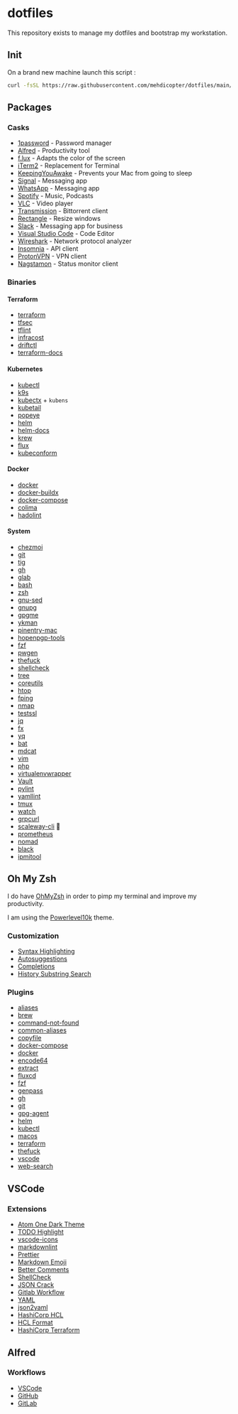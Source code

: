 # dotfiles

This repository exists to manage my dotfiles and bootstrap my workstation.

## Init

On a brand new machine launch this script :

```sh
curl -fsSL https://raw.githubusercontent.com/mehdicopter/dotfiles/main/install.sh | bash
```

## Packages

### Casks

- [1password](https://1password.com/) - Password manager
- [Alfred](https://www.alfredapp.com/) - Productivity tool
- [f.lux](https://justgetflux.com/) - Adapts the color of the screen
- [iTerm2](https://iterm2.com/) - Replacement for Terminal
- [KeepingYouAwake](https://keepingyouawake.app/) - Prevents your Mac from going to sleep
- [Signal](https://signal.org/) - Messaging app
- [WhatsApp](https://www.whatsapp.com/) - Messaging app
- [Spotify](https://www.spotify.com/) - Music, Podcasts
- [VLC](https://www.videolan.org/) - Video player
- [Transmission](https://transmissionbt.com/) - Bittorrent client
- [Rectangle](https://rectangleapp.com/) - Resize windows
- [Slack](https://slack.com/) - Messaging app for business
- [Visual Studio Code](https://code.visualstudio.com/) - Code Editor
- [Wireshark](https://www.wireshark.org/) - Network protocol analyzer
- [Insomnia](https://insomnia.rest/) - API client
- [ProtonVPN](https://protonvpn.com/) - VPN client
- [Nagstamon](https://nagstamon.de/) - Status monitor client

### Binaries

#### Terraform

- [terraform](https://www.terraform.io/)
- [tfsec](https://github.com/aquasecurity/tfsec)
- [tflint](https://github.com/terraform-linters/tflint)
- [infracost](https://github.com/infracost/infracost)
- [driftctl](https://driftctl.com/)
- [terraform-docs](https://terraform-docs.io/)

#### Kubernetes

- [kubectl](https://kubernetes.io/docs/reference/kubectl/)
- [k9s](https://k9scli.io/)
- [kubectx](https://github.com/ahmetb/kubectx) + `kubens`
- [kubetail](https://github.com/johanhaleby/kubetail)
- [popeye](https://github.com/derailed/popeye)
- [helm](https://helm.sh/)
- [helm-docs](https://github.com/norwoodj/helm-docs)
- [krew](https://krew.sigs.k8s.io/)
- [flux](https://fluxcd.io/)
- [kubeconform](https://github.com/yannh/kubeconform)

#### Docker

- [docker](https://github.com/docker/cli)
- [docker-buildx](https://github.com/docker/buildx)
- [docker-compose](https://github.com/docker/compose)
- [colima](https://github.com/abiosoft/colima)
- [hadolint](https://github.com/hadolint/hadolint)

#### System

- [chezmoi](https://www.chezmoi.io/)
- [git](https://git-scm.com/)
- [tig](https://jonas.github.io/tig/)
- [gh](https://github.com/cli/cli)
- [glab](https://gitlab.com/gitlab-org/cli)
- [bash](https://www.gnu.org/software/bash/)
- [zsh](https://www.zsh.org/)
- [gnu-sed](https://www.gnu.org/software/sed/manual/sed.html)
- [gnupg](https://gnupg.org/)
- [gpgme](https://gnupg.org/software/gpgme/index.html)
- [ykman](https://developers.yubico.com/yubikey-manager/)
- [pinentry-mac](https://www.gnupg.org/related_software/pinentry/index.html)
- [hopenpgp-tools](https://hackage.haskell.org/package/hopenpgp-tools)
- [fzf](https://github.com/junegunn/fzf)
- [pwgen](https://pwgen.io/)
- [thefuck](https://github.com/nvbn/thefuck)
- [shellcheck](https://www.shellcheck.net/)
- [tree](https://linux.die.net/man/1/tree)
- [coreutils](https://www.gnu.org/software/coreutils/)
- [htop](https://htop.dev/)
- [fping](https://fping.org/)
- [nmap](https://nmap.org/)
- [testssl](https://testssl.sh/)
- [jq](https://stedolan.github.io/jq/)
- [fx](https://github.com/antonmedv/fx)
- [yq](https://github.com/mikefarah/yq)
- [bat](https://github.com/sharkdp/bat)
- [mdcat](https://github.com/swsnr/mdcat)
- [vim](https://www.vim.org/)
- [php](https://www.php.net/)
- [virtualenvwrapper](https://virtualenvwrapper.readthedocs.io/)
- [Vault](https://vaultproject.io/)
- [pylint](https://pylint.readthedocs.io/en/latest/)
- [yamllint](https://github.com/adrienverge/yamllint)
- [tmux](https://github.com/tmux/tmux/wiki)
- [watch](https://linux.die.net/man/1/watch)
- [grpcurl](https://github.com/fullstorydev/grpcurl)
- [scaleway-cli](https://github.com/scaleway/scaleway-cli) :purple_heart:
- [prometheus](https://prometheus.io/)
- [nomad](https://www.nomadproject.io/)
- [black](https://black.readthedocs.io/en/stable/)
- [ipmitool](https://codeberg.org/IPMITool/ipmitool)

## Oh My Zsh

I do have [OhMyZsh](https://github.com/ohmyzsh/ohmyzsh) in order to pimp my terminal and improve my productivity.

I am using the [Powerlevel10k](https://github.com/romkatv/powerlevel10k) theme.

### Customization

- [Syntax Highlighting](https://github.com/zsh-users/zsh-syntax-highlighting)
- [Autosuggestions](https://github.com/zsh-users/zsh-autosuggestions)
- [Completions](https://github.com/zsh-users/zsh-completions)
- [History Substring Search](https://github.com/zsh-users/zsh-history-substring-search)

### Plugins

- [aliases](https://github.com/ohmyzsh/ohmyzsh/tree/master/plugins/aliases)
- [brew](https://github.com/ohmyzsh/ohmyzsh/tree/master/plugins/brew)
- [command-not-found](https://github.com/ohmyzsh/ohmyzsh/tree/master/plugins/command-not-found)
- [common-aliases](https://github.com/ohmyzsh/ohmyzsh/tree/master/plugins/common-aliases)
- [copyfile](https://github.com/ohmyzsh/ohmyzsh/tree/master/plugins/copyfile)
- [docker-compose](https://github.com/ohmyzsh/ohmyzsh/tree/master/plugins/docker-compose)
- [docker](https://github.com/ohmyzsh/ohmyzsh/tree/master/plugins/docker)
- [encode64](https://github.com/ohmyzsh/ohmyzsh/tree/master/plugins/encode64)
- [extract](https://github.com/ohmyzsh/ohmyzsh/tree/master/plugins/extract)
- [fluxcd](https://github.com/ohmyzsh/ohmyzsh/tree/master/plugins/fluxcd)
- [fzf](https://github.com/ohmyzsh/ohmyzsh/tree/master/plugins/fzf)
- [genpass](https://github.com/ohmyzsh/ohmyzsh/tree/master/plugins/genpass)
- [gh](https://github.com/ohmyzsh/ohmyzsh/tree/master/plugins/gh)
- [git](https://github.com/ohmyzsh/ohmyzsh/tree/master/plugins/git)
- [gpg-agent](https://github.com/ohmyzsh/ohmyzsh/tree/master/plugins/gpg-agent)
- [helm](https://github.com/ohmyzsh/ohmyzsh/tree/master/plugins/helm)
- [kubectl](https://github.com/ohmyzsh/ohmyzsh/tree/master/plugins/kubectl)
- [macos](https://github.com/ohmyzsh/ohmyzsh/tree/master/plugins/macos)
- [terraform](https://github.com/ohmyzsh/ohmyzsh/tree/master/plugins/terraform)
- [thefuck](https://github.com/ohmyzsh/ohmyzsh/tree/master/plugins/thefuck)
- [vscode](https://github.com/ohmyzsh/ohmyzsh/tree/master/plugins/vscode)
- [web-search](https://github.com/ohmyzsh/ohmyzsh/tree/master/plugins/web-search)

## VSCode

### Extensions

- [Atom One Dark Theme](https://marketplace.visualstudio.com/items?itemName=akamud.vscode-theme-onedark)
- [TODO Highlight](https://marketplace.visualstudio.com/items?itemName=wayou.vscode-todo-highlight)
- [vscode-icons](https://marketplace.visualstudio.com/items?itemName=vscode-icons-team.vscode-icons)
- [markdownlint](https://marketplace.visualstudio.com/items?itemName=DavidAnson.vscode-markdownlint)
- [Prettier](https://marketplace.visualstudio.com/items?itemName=esbenp.prettier-vscode)
- [Markdown Emoji](https://marketplace.visualstudio.com/items?itemName=bierner.markdown-emoji)
- [Better Comments](https://marketplace.visualstudio.com/items?itemName=aaron-bond.better-comments)
- [ShellCheck](https://marketplace.visualstudio.com/items?itemName=timonwong.shellcheck)
- [JSON Crack](https://marketplace.visualstudio.com/items?itemName=aykutsarac.jsoncrack-vscode)
- [Gitlab Workflow](https://marketplace.visualstudio.com/items?itemName=GitLab.gitlab-workflow)
- [YAML](https://marketplace.visualstudio.com/items?itemName=redhat.vscode-yaml)
- [json2yaml](https://marketplace.visualstudio.com/items?itemName=tuxtina.json2yaml)
- [HashiCorp HCL](https://marketplace.visualstudio.com/items?itemName=hashicorp.hcl)
- [HCL Format](https://marketplace.visualstudio.com/items?itemName=fredwangwang.vscode-hcl-format)
- [HashiCorp Terraform](https://marketplace.visualstudio.com/items?itemName=hashicorp.terraform)

## Alfred

### Workflows

- [VSCode](https://github.com/alexchantastic/alfred-open-with-vscode-workflow)
- [GitHub](https://github.com/gharlan/alfred-github-workflow)
- [GitLab](https://github.com/lukewaite/alfred-gitlab)
